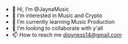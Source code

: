 - 👋 Hi, I’m @JaynaMusic
- 👀 I’m interested in Music and Crypto
- 🌱 I’m currently learning Music Production
- 💞️ I’m looking to collaborate with y'all
- 📫 How to reach me djoyness14@gmail.com

<!---
JaynaMusic/JaynaMusic is a ✨ special ✨ repository because its `README.md` (this file) appears on your GitHub profile.
You can click the Preview link to take a look at your changes.
--->
